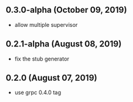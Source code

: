 ## 0.3.0-alpha (October 09, 2019)
- allow multiple supervisor

## 0.2.1-alpha (August 08, 2019)
- fix the stub generator


## 0.2.0 (August 07, 2019)
- use grpc 0.4.0 tag
